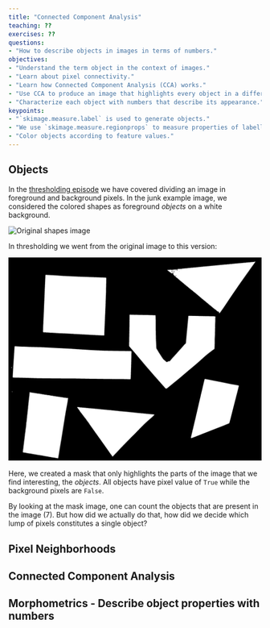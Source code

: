 ```yaml
---
title: "Connected Component Analysis"
teaching: ??
exercises: ??
questions:
- "How to describe objects in images in terms of numbers."
objectives:
- "Understand the term object in the context of images."
- "Learn about pixel connectivity."
- "Learn how Connected Component Analysis (CCA) works."
- "Use CCA to produce an image that highlights every object in a different color."
- "Characterize each object with numbers that describe its appearance."
keypoints:
- "`skimage.measure.label` is used to generate objects."
- "We use `skimage.measure.regionprops` to measure properties of labelled objects."
- "Color objects according to feature values."
---
```



## Objects

In the [thresholding episode]() we have covered dividing an image in foreground and background pixels.
In the junk example image, we considered the colored shapes as foreground _objects_ on a white background.

![Original shapes image](../fig/06-junk-before.jpg)

In thresholding we went from the original image to this version:

![Mask created by thresholding](../fig/06-junk-mask.png)

Here, we created a mask that only highlights the parts of the image that we find interesting, the _objects_.
All objects have pixel value of `True` while the background pixels are `False`.

By looking at the mask image, one can count the objects that are present in the image (7).
But how did we actually do that, how did we decide which lump of pixels constitutes a single object?

<!-- TODO: Group exercise: given sheep of paper with grids of 0's and 1's, how to identify which pixels belong to an object, find a rule for each pixel to determine in which object it is  -->

## Pixel Neighborhoods

<!-- TODO: code fragments with 1's, 0's to explain neighborhood -->
<!-- TODO: multiple choice question about neighborhood -->
<!-- TODO: Callout 1, 2 jumps, 4-8 neighborhoor -->
<!-- TODO: Callout Detection vs Segmentation -->


## Connected Component Analysis

<!-- TODO: CCA: explain what it does -->
<!-- TODO: describe a straight forward algorithm to find connected components -->
<!-- TODO: CCA Ex1: Connected component analysis of junk image - print out how many pieces of junk in image -->

## Morphometrics - Describe object properties with numbers

<!-- TODO: Morphometrics content -->
<!-- TODO: Morphometrics EX1: use `skimage.measure.regionprops` -->
<!-- TODO: Morphometrics EX2: write your own function that produces a number per object -->
<!-- TODO: produce a plot, e.g. with sizes (not so interesting on that data) -->
<!-- TODO: color-by-feature -->
